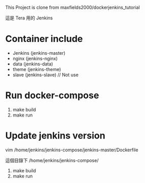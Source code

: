 This Project is clone from maxfields2000/dockerjenkins_tutorial

這是 Tera 用的 Jenkins

# Container include 

 - Jenkins (jenkins-master)
 - nginx   (jenkins-nginx)
 - data    (jenkins-data)
 - theme   (jenkins-theme)
 - slave   (jenkins-slave) // Not use

# Run docker-compose

1. make build
2. make run

# Update jenkins version

vim /home/jenkins/jenkins-compose/jenkins-master/Dockerfile

這個目錄下 /home/jenkins/jenkins-compose/   
1. make build
2. make run
